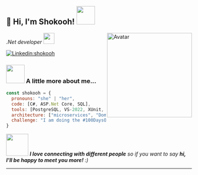 <h2> 👋  Hi, I'm Shokooh! <img src="https://media.giphy.com/media/mGcNjsfWAjY5AEZNw6/giphy.gif" width="50"></h2>
<img align='right' src="https://i.giphy.com/media/BemKqR9RDK4V2/giphy.webp" alt="Avatar" width="230" >
<p><em>.Net developer </a><img src="https://media.giphy.com/media/fYSnHlufseco8Fh93Z/giphy.gif" width="30"> 
</em></p>


[![Linkedin:shokooh](https://img.shields.io/badge/-shokoohsaboori-blue?style=flat-square&logo=Linkedin&logoColor=white&link=https://www.linkedin.com/in/shokooh-saboori-developer/)](https://www.linkedin.com/in/thaianebraga/)

### <img src="https://media.giphy.com/media/VgCDAzcKvsR6OM0uWg/giphy.gif" width="50"> A little more about me...  

```javascript
const shokooh = {
  pronouns: "she" | "her",
  code: [C#, ASP.Net Core, SQL],
  tools: [PostgreSQL, VS-2022, XUnit, Docker],
  architecture: ["microservices", "Domain Driven Design"],
  challenge: "I am doing the #100DaysOfCode challenge focused on microservices and DDD"
}
```

<img src="https://media.giphy.com/media/LnQjpWaON8nhr21vNW/giphy.gif" width="60"> <em><b>I love connecting with different people</b> so if you want to say <b>hi, I'll be happy to meet you more!</b> :)</em>

---
